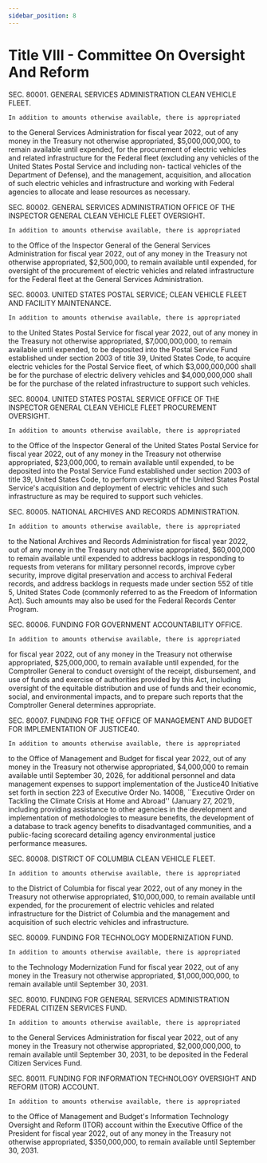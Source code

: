 ```yaml
---
sidebar_position: 8
---
```


# Title VIII - Committee On Oversight And Reform

SEC. 80001. GENERAL SERVICES ADMINISTRATION CLEAN VEHICLE FLEET.

    In addition to amounts otherwise available, there is appropriated 
to the General Services Administration for fiscal year 2022, out of any 
money in the Treasury not otherwise appropriated, $5,000,000,000, to 
remain available until expended, for the procurement of electric 
vehicles and related infrastructure for the Federal fleet (excluding 
any vehicles of the United States Postal Service and including non-
tactical vehicles of the Department of Defense), and the management, 
acquisition, and allocation of such electric vehicles and 
infrastructure and working with Federal agencies to allocate and lease 
resources as necessary.

SEC. 80002. GENERAL SERVICES ADMINISTRATION OFFICE OF THE INSPECTOR 
              GENERAL CLEAN VEHICLE FLEET OVERSIGHT.

    In addition to amounts otherwise available, there is appropriated 
to the Office of the Inspector General of the General Services 
Administration for fiscal year 2022, out of any money in the Treasury 
not otherwise appropriated, $2,500,000, to remain available until 
expended, for oversight of the procurement of electric vehicles and 
related infrastructure for the Federal fleet at the General Services 
Administration.

SEC. 80003. UNITED STATES POSTAL SERVICE; CLEAN VEHICLE FLEET AND 
              FACILITY MAINTENANCE.

    In addition to amounts otherwise available, there is appropriated 
to the United States Postal Service for fiscal year 2022, out of any 
money in the Treasury not otherwise appropriated, $7,000,000,000, to 
remain available until expended, to be deposited into the Postal 
Service Fund established under section 2003 of title 39, United States 
Code, to acquire electric vehicles for the Postal Service fleet, of 
which $3,000,000,000 shall be for the purchase of electric delivery 
vehicles and $4,000,000,000 shall be for the purchase of the related 
infrastructure to support such vehicles.

SEC. 80004. UNITED STATES POSTAL SERVICE OFFICE OF THE INSPECTOR 
              GENERAL CLEAN VEHICLE FLEET PROCUREMENT OVERSIGHT.

    In addition to amounts otherwise available, there is appropriated 
to the Office of the Inspector General of the United States Postal 
Service for fiscal year 2022, out of any money in the Treasury not 
otherwise appropriated, $23,000,000, to remain available until 
expended, to be deposited into the Postal Service Fund established 
under section 2003 of title 39, United States Code, to perform 
oversight of the United States Postal Service's acquisition and 
deployment of electric vehicles and such infrastructure as may be 
required to support such vehicles.

SEC. 80005. NATIONAL ARCHIVES AND RECORDS ADMINISTRATION.

    In addition to amounts otherwise available, there is appropriated 
to the National Archives and Records Administration for fiscal year 
2022, out of any money in the Treasury not otherwise appropriated, 
$60,000,000 to remain available until expended to address backlogs in 
responding to requests from veterans for military personnel records, 
improve cyber security, improve digital preservation and access to 
archival Federal records, and address backlogs in requests made under 
section 552 of title 5, United States Code (commonly referred to as the 
Freedom of Information Act). Such amounts may also be used for the 
Federal Records Center Program.

SEC. 80006. FUNDING FOR GOVERNMENT ACCOUNTABILITY OFFICE.

    In addition to amounts otherwise available, there is appropriated 
for fiscal year 2022, out of any money in the Treasury not otherwise 
appropriated, $25,000,000, to remain available until expended, for the 
Comptroller General to conduct oversight of the receipt, disbursement, 
and use of funds and exercise of authorities provided by this Act, 
including oversight of the equitable distribution and use of funds and 
their economic, social, and environmental impacts, and to prepare such 
reports that the Comptroller General determines appropriate.

SEC. 80007. FUNDING FOR THE OFFICE OF MANAGEMENT AND BUDGET FOR 
              IMPLEMENTATION OF JUSTICE40.

    In addition to amounts otherwise available, there is appropriated 
to the Office of Management and Budget for fiscal year 2022, out of any 
money in the Treasury not otherwise appropriated, $4,000,000 to remain 
available until September 30, 2026, for additional personnel and data 
management expenses to support implementation of the Justice40 
Initiative set forth in section 223 of Executive Order No. 14008, 
``Executive Order on Tackling the Climate Crisis at Home and Abroad'' 
(January 27, 2021), including providing assistance to other agencies in 
the development and implementation of methodologies to measure 
benefits, the development of a database to track agency benefits to 
disadvantaged communities, and a public-facing scorecard detailing 
agency environmental justice performance measures.

SEC. 80008. DISTRICT OF COLUMBIA CLEAN VEHICLE FLEET.

    In addition to amounts otherwise available, there is appropriated 
to the District of Columbia for fiscal year 2022, out of any money in 
the Treasury not otherwise appropriated, $10,000,000, to remain 
available until expended, for the procurement of electric vehicles and 
related infrastructure for the District of Columbia and the management 
and acquisition of such electric vehicles and infrastructure.

SEC. 80009. FUNDING FOR TECHNOLOGY MODERNIZATION FUND.

    In addition to amounts otherwise available, there is appropriated 
to the Technology Modernization Fund for fiscal year 2022, out of any 
money in the Treasury not otherwise appropriated, $1,000,000,000, to 
remain available until September 30, 2031.

SEC. 80010. FUNDING FOR GENERAL SERVICES ADMINISTRATION FEDERAL CITIZEN 
              SERVICES FUND.

    In addition to amounts otherwise available, there is appropriated 
to the General Services Administration for fiscal year 2022, out of any 
money in the Treasury not otherwise appropriated, $2,000,000,000, to 
remain available until September 30, 2031, to be deposited in the 
Federal Citizen Services Fund.

SEC. 80011. FUNDING FOR INFORMATION TECHNOLOGY OVERSIGHT AND REFORM 
              (ITOR) ACCOUNT.

    In addition to amounts otherwise available, there is appropriated 
to the Office of Management and Budget's Information Technology 
Oversight and Reform (ITOR) account within the Executive Office of the 
President for fiscal year 2022, out of any money in the Treasury not 
otherwise appropriated, $350,000,000, to remain available until 
September 30, 2031.
